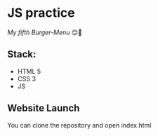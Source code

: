 # JS practice

_My fifth Burger-Menu_ 😊🍔 
## Stack: 
- HTML 5 
- CSS 3 
- JS 

## Website Launch
You can clone the repository and open index.html